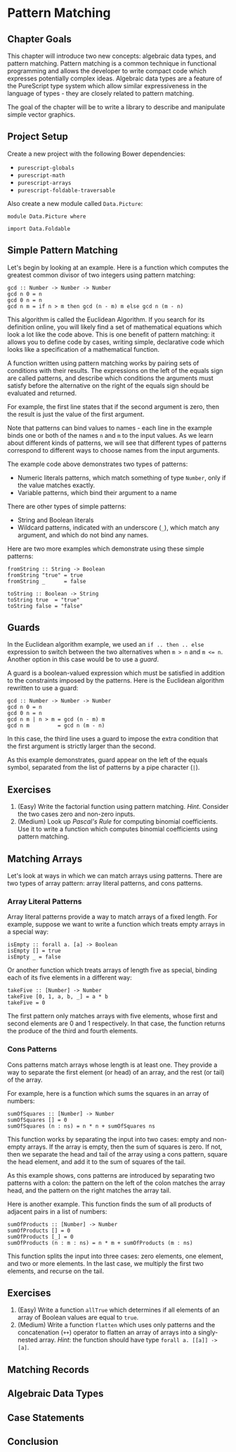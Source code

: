 # Pattern Matching

## Chapter Goals

This chapter will introduce two new concepts: algebraic data types, and pattern matching. Pattern matching is a common technique in functional programming and allows the developer to write compact code which expresses potentially complex ideas. Algebraic data types are a feature of the PureScript type system which allow similar expressiveness in the language of types - they are closely related to pattern matching.

The goal of the chapter will be to write a library to describe and manipulate simple vector graphics.

## Project Setup

Create a new project with the following Bower dependencies:

- `purescript-globals`
- `purescript-math`
- `purescript-arrays`
- `purescript-foldable-traversable`

Also create a new module called `Data.Picture`:

```
module Data.Picture where

import Data.Foldable
```

## Simple Pattern Matching

Let's begin by looking at an example. Here is a function which computes the greatest common divisor of two integers using pattern matching:

```
gcd :: Number -> Number -> Number
gcd n 0 = n
gcd 0 n = n
gcd n m = if n > m then gcd (n - m) m else gcd n (m - n)
```

This algorithm is called the Euclidean Algorithm. If you search for its definition online, you will likely find a set of mathematical equations which look a lot like the code above. This is one benefit of pattern matching: it allows you to define code by cases, writing simple, declarative code which looks like a specification of a mathematical function.

A function written using pattern matching works by pairing sets of conditions with their results. The expressions on the left of the equals sign are called patterns, and describe which conditions the arguments must satisfy before the alternative on the right of the equals sign should be evaluated and returned.

For example, the first line states that if the second argument is zero, then the result is just the value of the first argument.

Note that patterns can bind values to names - each line in the example binds one or both of the names `n` and `m` to the input values. As we learn about different kinds of patterns, we will see that different types of patterns correspond to different ways to choose names from the input arguments.

The example code above demonstrates two types of patterns:

- Numeric literals patterns, which match something of type `Number`, only if the value matches exactly.
- Variable patterns, which bind their argument to a name

There are other types of simple patterns:

- String and Boolean literals
- Wildcard patterns, indicated with an underscore (`_`), which match any argument, and which do not bind any names.

Here are two more examples which demonstrate using these simple patterns:

```
fromString :: String -> Boolean
fromString "true" = true
fromString _      = false

toString :: Boolean -> String
toString true  = "true"
toString false = "false"
```

## Guards

In the Euclidean algorithm example, we used an `if .. then .. else` expression to switch between the two alternatives when `m > n` and `m <= n`. Another option in this case would be to use a _guard_.

A guard is a boolean-valued expression which must be satisfied in addition to the constraints imposed by the patterns. Here is the Euclidean algorithm rewritten to use a guard:

```
gcd :: Number -> Number -> Number
gcd n 0 = n
gcd 0 n = n
gcd n m | n > m = gcd (n - m) m 
gcd n m         = gcd n (m - n)
```

In this case, the third line uses a guard to impose the extra condition that the first argument is strictly larger than the second.

As this example demonstrates, guard appear on the left of the equals symbol, separated from the list of patterns by a pipe character (`|`).

## Exercises

1. (Easy) Write the factorial function using pattern matching. _Hint_. Consider the two cases zero and non-zero inputs.
1. (Medium) Look up _Pascal's Rule_ for computing binomial coefficients. Use it to write a function which computes binomial coefficients using pattern matching.

## Matching Arrays

Let's look at ways in which we can match arrays using patterns. There are two types of array pattern: array literal patterns, and cons patterns.

### Array Literal Patterns

Array literal patterns provide a way to match arrays of a fixed length. For example, suppose we want to write a function which treats empty arrays in a special way:

```
isEmpty :: forall a. [a] -> Boolean
isEmpty [] = true
isEmpty _ = false
```

Or another function which treats arrays of length five as special, binding each of its five elements in a different way:

```
takeFive :: [Number] -> Number
takeFive [0, 1, a, b, _] = a * b
takeFive = 0
```

The first pattern only matches arrays with five elements, whose first and second elements are 0 and 1 respectively. In that case, the function returns the produce of the third and fourth elements.

### Cons Patterns

Cons patterns match arrays whose length is at least one. They provide a way to separate the first element (or head) of an array, and the rest (or tail) of the array.

For example, here is a function which sums the squares in an array of numbers:

```
sumOfSquares :: [Number] -> Number
sumOfSquares [] = 0
sumOfSquares (n : ns) = n * n + sumOfSquares ns
```

This function works by separating the input into two cases: empty and non-empty arrays. If the array is empty, then the sum of squares is zero. If not, then we separate the head and tail of the array using a cons pattern, square the head element, and add it to the sum of squares of the tail.

As this example shows, cons patterns are introduced by separating two patterns with a colon: the pattern on the left of the colon matches the array head, and the pattern on the right matches the array tail.

Here is another example. This function finds the sum of all products of adjacent pairs in a list of numbers:

```
sumOfProducts :: [Number] -> Number
sumOfProducts [] = 0
sumOfProducts [_] = 0
sumOfProducts (n : m : ns) = n * m + sumOfProducts (m : ns)
```

This function splits the input into three cases: zero elements, one element, and two or more elements. In the last case, we multiply the first two elements, and recurse on the tail.

## Exercises

1. (Easy) Write a function `allTrue` which determines if all elements of an array of Boolean values are equal to `true`.
2. (Medium) Write a function `flatten` which uses only patterns and the concatenation (`++`) operator to flatten an array of arrays into a singly-nested array. _Hint_: the function should have type `forall a. [[a]] -> [a]`.

## Matching Records

## Algebraic Data Types

## Case Statements

## Conclusion
